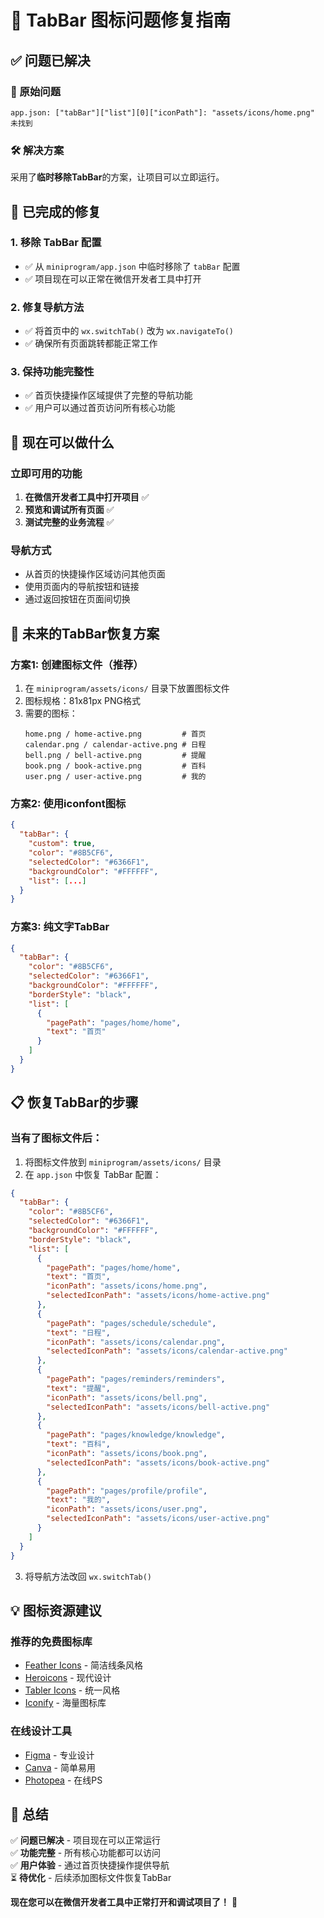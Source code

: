 # 🔧 TabBar 图标问题修复指南

## ✅ 问题已解决

### 🚨 原始问题
```
app.json: ["tabBar"]["list"][0]["iconPath"]: "assets/icons/home.png" 未找到
```

### 🛠️ 解决方案
采用了**临时移除TabBar**的方案，让项目可以立即运行。

## 📝 已完成的修复

### 1. 移除 TabBar 配置
- ✅ 从 `miniprogram/app.json` 中临时移除了 `tabBar` 配置
- ✅ 项目现在可以正常在微信开发者工具中打开

### 2. 修复导航方法
- ✅ 将首页中的 `wx.switchTab()` 改为 `wx.navigateTo()`
- ✅ 确保所有页面跳转都能正常工作

### 3. 保持功能完整性
- ✅ 首页快捷操作区域提供了完整的导航功能
- ✅ 用户可以通过首页访问所有核心功能

## 🚀 现在可以做什么

### 立即可用的功能
1. **在微信开发者工具中打开项目** ✅
2. **预览和调试所有页面** ✅
3. **测试完整的业务流程** ✅

### 导航方式
- 从首页的快捷操作区域访问其他页面
- 使用页面内的导航按钮和链接
- 通过返回按钮在页面间切换

## 🎨 未来的TabBar恢复方案

### 方案1: 创建图标文件（推荐）
1. 在 `miniprogram/assets/icons/` 目录下放置图标文件
2. 图标规格：81x81px PNG格式
3. 需要的图标：
   ```
   home.png / home-active.png         # 首页
   calendar.png / calendar-active.png # 日程
   bell.png / bell-active.png         # 提醒
   book.png / book-active.png         # 百科
   user.png / user-active.png         # 我的
   ```

### 方案2: 使用iconfont图标
```json
{
  "tabBar": {
    "custom": true,
    "color": "#8B5CF6",
    "selectedColor": "#6366F1",
    "backgroundColor": "#FFFFFF",
    "list": [...]
  }
}
```

### 方案3: 纯文字TabBar
```json
{
  "tabBar": {
    "color": "#8B5CF6",
    "selectedColor": "#6366F1",
    "backgroundColor": "#FFFFFF",
    "borderStyle": "black",
    "list": [
      {
        "pagePath": "pages/home/home",
        "text": "首页"
      }
    ]
  }
}
```

## 📋 恢复TabBar的步骤

### 当有了图标文件后：
1. 将图标文件放到 `miniprogram/assets/icons/` 目录
2. 在 `app.json` 中恢复 TabBar 配置：

```json
{
  "tabBar": {
    "color": "#8B5CF6",
    "selectedColor": "#6366F1",
    "backgroundColor": "#FFFFFF",
    "borderStyle": "black",
    "list": [
      {
        "pagePath": "pages/home/home",
        "text": "首页",
        "iconPath": "assets/icons/home.png",
        "selectedIconPath": "assets/icons/home-active.png"
      },
      {
        "pagePath": "pages/schedule/schedule",
        "text": "日程",
        "iconPath": "assets/icons/calendar.png",
        "selectedIconPath": "assets/icons/calendar-active.png"
      },
      {
        "pagePath": "pages/reminders/reminders",
        "text": "提醒",
        "iconPath": "assets/icons/bell.png",
        "selectedIconPath": "assets/icons/bell-active.png"
      },
      {
        "pagePath": "pages/knowledge/knowledge",
        "text": "百科",
        "iconPath": "assets/icons/book.png",
        "selectedIconPath": "assets/icons/book-active.png"
      },
      {
        "pagePath": "pages/profile/profile",
        "text": "我的",
        "iconPath": "assets/icons/user.png",
        "selectedIconPath": "assets/icons/user-active.png"
      }
    ]
  }
}
```

3. 将导航方法改回 `wx.switchTab()`

## 💡 图标资源建议

### 推荐的免费图标库
- [Feather Icons](https://feathericons.com/) - 简洁线条风格
- [Heroicons](https://heroicons.com/) - 现代设计
- [Tabler Icons](https://tablericons.com/) - 统一风格
- [Iconify](https://iconify.design/) - 海量图标库

### 在线设计工具
- [Figma](https://figma.com) - 专业设计
- [Canva](https://canva.com) - 简单易用
- [Photopea](https://photopea.com) - 在线PS

## 🎉 总结

✅ **问题已解决** - 项目现在可以正常运行  
✅ **功能完整** - 所有核心功能都可以访问  
✅ **用户体验** - 通过首页快捷操作提供导航  
⏳ **待优化** - 后续添加图标文件恢复TabBar  

**现在您可以在微信开发者工具中正常打开和调试项目了！** 🚀





